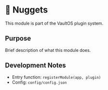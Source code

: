 # 🧩 Nuggets

This module is part of the VaultOS plugin system.

## Purpose

Brief description of what this module does.

## Development Notes

- Entry function: `registerModule(app, plugin)`
- Config: `config/config.json`
